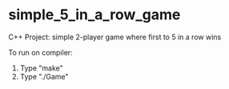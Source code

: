 # simple_5_in_a_row_game
C++ Project: simple 2-player game where first to 5 in a row wins

To run on compiler:
1. Type "make"
2. Type "./Game"
